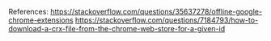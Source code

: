 References:
https://stackoverflow.com/questions/35637278/offline-google-chrome-extensions
https://stackoverflow.com/questions/7184793/how-to-download-a-crx-file-from-the-chrome-web-store-for-a-given-id
